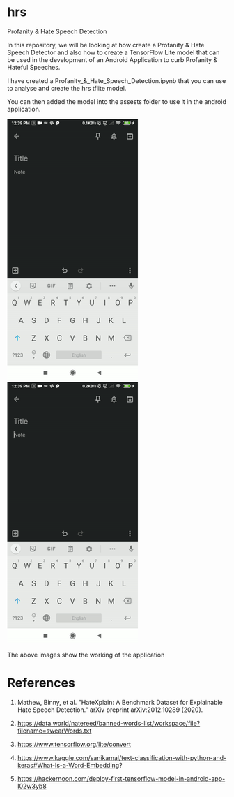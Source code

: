# hrs
Profanity &amp; Hate Speech Detection


In this repository, we will be looking at how create a Profanity & Hate Speech Detector and also how to create a TensorFlow Lite model that can be used in the development of an Android Application to curb Profanity & Hateful Speeches.

I have created a Profanity_&_Hate_Speech_Detection.ipynb that you can use to analyse and create the hrs tflite model.

You can then added the model into the assests folder to use it in the android application.

![alt text](https://github.com/ygsriram/hrs/blob/main/project_images/ezgif.com-gif-maker.gif)
![alt text](https://github.com/ygsriram/hrs/blob/main/project_images/ezgif.com-gif-maker%20(1).gif)


The above images show the working of the application


# References


1.   Mathew, Binny, et al. "HateXplain: A Benchmark Dataset for Explainable Hate Speech Detection." arXiv preprint arXiv:2012.10289 (2020).

2.   https://data.world/natereed/banned-words-list/workspace/file?filename=swearWords.txt

3.   https://www.tensorflow.org/lite/convert

4.   https://www.kaggle.com/sanikamal/text-classification-with-python-and-keras#What-Is-a-Word-Embedding?

5.   https://hackernoon.com/deploy-first-tensorflow-model-in-android-app-l02w3yb8
